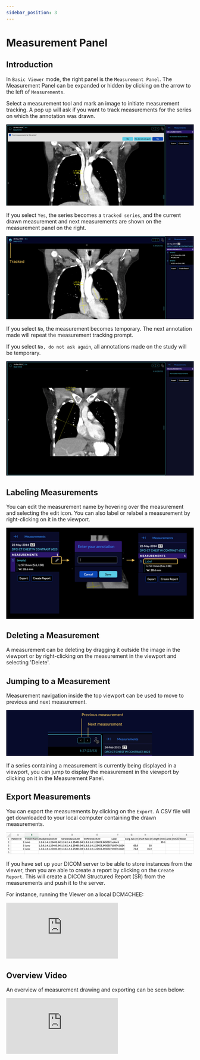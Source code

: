 ```yaml
---
sidebar_position: 3
---
```


# Measurement Panel

## Introduction
In `Basic Viewer` mode, the right panel is the `Measurement Panel`. The Measurement Panel can be expanded or hidden by clicking on the arrow to the left of `Measurements`.
<!-- We might want to make an entire section about the tracking workflow including SR hydration because it's pretty complicated. Let's review after the deploy branch is ready. Logic is in OHIF-63 OHIF-339 tickets for reference -->
Select a measurement tool and mark an image to initiate measurement tracking. A pop up will ask if you want to track measurements for the series on which the annotation was drawn.

![user-measurement-panel-modal](../../assets/img/measurement-panel-prompt.png)





If you select `Yes`, the series becomes a `tracked series`, and the current drawn measurement and next measurements are shown on the measurement panel on the right.

![user-measurement-panel-tracked](../../assets/img/measurement-panel-tracked.png)

If you select `No`, the measurement becomes temporary. The next annotation made will repeat the measurement tracking prompt.

If you select `No, do not ask again`, all annotations made on the study will be temporary.
<!-- Temporary measurement screenshot -->
![measurement-temporary](../../assets/img/measurement-temporary.png)


## Labeling Measurements
You can edit the measurement name by hovering over the measurement and selecting the edit icon. You can also label or relabel a measurement by right-clicking on it in the viewport.

![user-measurement-edit](../../assets/img/measurement-panel-1.png)



## Deleting a Measurement
A measurement can be deleting by dragging it outside the image in the viewport or by right-clicking on the measurement in the viewport and selecting 'Delete'.


## Jumping to a Measurement
Measurement navigation inside the top viewport can be used to move to previous and next measurement.


![measurements-prevNext](../../assets/img/measurements-prevNext.png)

If a series containing a measurement is currently being displayed in a viewport, you can jump to display the measurement in the viewport by clicking on it in the Measurement Panel.

## Export Measurements
<!-- I think PDF and DICOM export didn't make it into this version but should be options. Let's confirm -->
You can export the measurements by clicking on the `Export`. A CSV file will get downloaded to your local computer containing the drawn measurements.


![user-measurement-export](../../assets/img/user-measurement-export.png)


If you have set up your DICOM server to be able to store instances from the viewer, then you are able to create a report by clicking on the `Create Report`.
This will create a DICOM Structured Report (SR) from the measurements and push it
to the server.

For instance, running the Viewer on a local DCM4CHEE:



<div style={{padding:"56.25% 0 0 0", position:"relative"}}>
    <iframe src="https://player.vimeo.com/video/557569965?badge=0&amp;autopause=0&amp;player_id=0&amp;app_id=58479" frameBorder="0" allow="autoplay; fullscreen; picture-in-picture" allowFullScreen style= {{ position:"absolute",top:0,left:0,width:"100%",height:"100%"}} title="measurement-report"></iframe>
</div>

## Overview Video
An overview of measurement drawing and exporting can be seen below:


<div style={{padding:"56.25% 0 0 0", position:"relative"}}>
    <iframe src="https://player.vimeo.com/video/545986384?badge=0&amp;autopause=0&amp;player_id=0&amp;app_id=58479" frameBorder="0" allow="autoplay; fullscreen; picture-in-picture" allowFullScreen style= {{ position:"absolute",top:0,left:0,width:"100%",height:"100%"}} title="measurement-report"></iframe>
</div>
